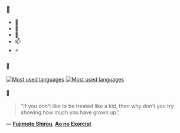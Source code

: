 ### 👋

- 🔭
- 🌱
- 💬
- 📫
- ⚡

#### 🧏

[![Most used languages](https://github-readme-stats-aynah.vercel.app/api/top-langs/?username=aynh&theme=solarized-dark&langs_count=6&layout=compact&hide_title=true)](https://github.com/anuraghazra/github-readme-stats#gh-dark-mode-only)
[![Most used languages](https://github-readme-stats-aynah.vercel.app/api/top-langs/?username=aynh&theme=solarized-light&langs_count=6&layout=compact&hide_title=true)](https://github.com/anuraghazra/github-readme-stats#gh-light-mode-only)

#### 💬

> "If you don't like to be treated like a kid, then why don't you try showing how much you have grown up."

&mdash; [**Fujimoto Shirou**](https://myanimelist.net/character.php?q=Fujimoto%20Shirou&cat=character), [**Ao no Exorcist**](https://myanimelist.net/search/all?q=Ao%20no%20Exorcist&cat=all)
